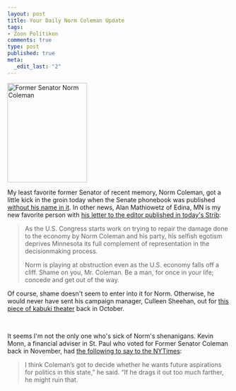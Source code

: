 ```yaml
--- 
layout: post
title: Your Daily Norm Coleman Update
tags: 
- Zoon Politikon
comments: true
type: post
published: true
meta: 
  _edit_last: "2"
---
```

<img class="alignleft size-full wp-image-914" title="Former Senator Norm Coleman" src="http://brethorsting.com/blog/wp-content/uploads/2009/01/former-sen-coleman-ec.jpg" alt="Former Senator Norm Coleman" width="180" height="225" />

My least favorite former Senator of recent memory, Norm Coleman, got a little kick in the groin today when the Senate phonebook was published <a href="http://tpmelectioncentral.talkingpointsmemo.com/2009/01/norm_coleman_removed_from_senate_phonebook.php">without his name in it</a>. In other news, Alan Mathiowetz of Edina, MN is my new favorite person with <a href="http://www.startribune.com/opinion/letters/37240159.html?elr=KArksUUUU">his letter to the editor published in today's Strib</a>:
<blockquote>As the U.S. Congress starts work on trying to repair the damage done to the economy by Norm Coleman and his party, his selfish egotism deprives Minnesota its full complement of representation in the decisionmaking process.

Norm is playing at obstruction even as the U.S. economy falls off a cliff. Shame on you, Mr. Coleman. Be a man, for once in your life; concede and get out of the way.</blockquote>
Of course, shame doesn't seem to enter into it for Norm. Otherwise, he would never have sent his campaign manager, Culleen Sheehan, out for <a href="http://www.huffingtonpost.com/2008/10/08/coleman-spokesman-humilia_n_133026.html">this piece of kabuki theater</a> back in October.

 

<object width="480" height="295" data="http://www.youtube.com/v/VySnpLoaUrI&amp;hl=en&amp;fs=1" type="application/x-shockwave-flash"><param name="allowFullScreen" value="true" /><param name="allowscriptaccess" value="always" /><param name="src" value="http://www.youtube.com/v/VySnpLoaUrI&amp;hl=en&amp;fs=1" /><param name="allowfullscreen" value="true" /></object>

It seems I'm not the only one who's sick of Norm's shenanigans. Kevin Monn, a financial adviser in St. Paul who voted for Former Senator Coleman back in November, had <a href="http://www.nytimes.com/2009/01/07/us/politics/07minnesota.html?_r=2&amp;hp">the following to say to the NYTimes</a>:
<blockquote>I think Coleman’s got to decide whether he wants future aspirations for politics in this state,” he said. “If he drags it out too much farther, he might ruin that.</blockquote>
